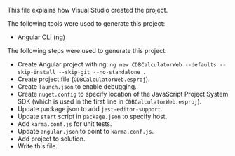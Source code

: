 This file explains how Visual Studio created the project.

The following tools were used to generate this project:
- Angular CLI (ng)

The following steps were used to generate this project:
- Create Angular project with ng: `ng new CDBCalculatorWeb --defaults --skip-install --skip-git --no-standalone `.
- Create project file (`CDBCalculatorWeb.esproj`).
- Create `launch.json` to enable debugging.
- Create `nuget.config` to specify location of the JavaScript Project System SDK (which is used in the first line in `CDBCalculatorWeb.esproj`).
- Update package.json to add `jest-editor-support`.
- Update `start` script in `package.json` to specify host.
- Add `karma.conf.js` for unit tests.
- Update `angular.json` to point to `karma.conf.js`.
- Add project to solution.
- Write this file.
